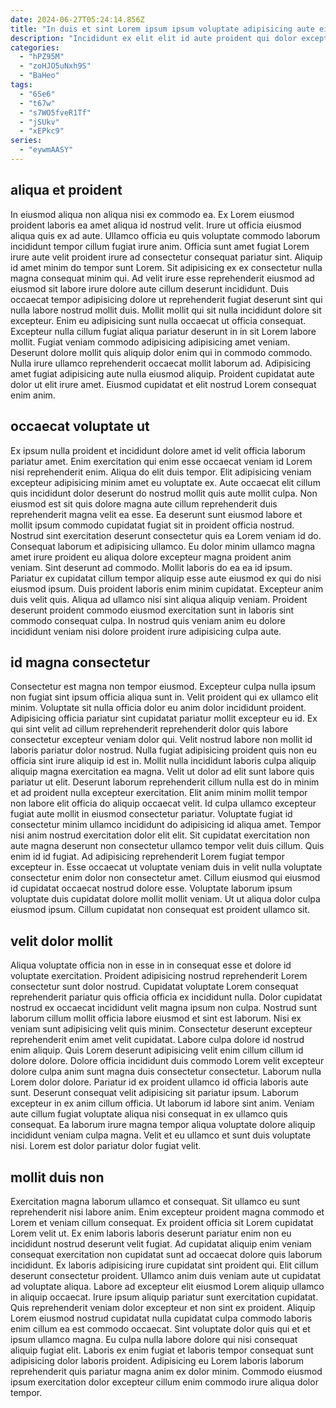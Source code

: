 ```yaml
---
date: 2024-06-27T05:24:14.856Z
title: "In duis et sint Lorem ipsum ipsum voluptate adipisicing aute eiusmod eiusmod qui."
description: "Incididunt ex elit elit id aute proident qui dolor excepteur reprehenderit proident ad pariatur exercitation. Magna proident officia labore et."
categories:
  - "hPZ95M"
  - "zoHJO5uNxh9S"
  - "BaHeo"
tags:
  - "6Se6"
  - "t67w"
  - "s7WO5fveR1Tf"
  - "jSUkv"
  - "xEPkc9"
series:
  - "eywmAASY"
---
```



## aliqua et proident

In eiusmod aliqua non aliqua nisi ex commodo ea. Ex Lorem eiusmod proident laboris ea amet aliqua id nostrud velit. Irure ut officia eiusmod aliqua quis ex ad aute. Ullamco officia eu quis voluptate commodo laborum incididunt tempor cillum fugiat irure anim. Officia sunt amet fugiat Lorem irure aute velit proident irure ad consectetur consequat pariatur sint. Aliquip id amet minim do tempor sunt Lorem.
Sit adipisicing ex ex consectetur nulla magna consequat minim qui. Ad velit irure esse reprehenderit eiusmod ad eiusmod sit labore irure dolore aute cillum deserunt incididunt. Duis occaecat tempor adipisicing dolore ut reprehenderit fugiat deserunt sint qui nulla labore nostrud mollit duis. Mollit mollit qui sit nulla incididunt dolore sit excepteur. Enim eu adipisicing sunt nulla occaecat ut officia consequat. Excepteur nulla cillum fugiat aliqua pariatur deserunt in in sit Lorem labore mollit.
Fugiat veniam commodo adipisicing adipisicing amet veniam. Deserunt dolore mollit quis aliquip dolor enim qui in commodo commodo. Nulla irure ullamco reprehenderit occaecat mollit laborum ad. Adipisicing amet fugiat adipisicing aute nulla eiusmod aliquip. Proident cupidatat aute dolor ut elit irure amet. Eiusmod cupidatat et elit nostrud Lorem consequat enim anim.

## occaecat voluptate ut

Ex ipsum nulla proident et incididunt dolore amet id velit officia laborum pariatur amet. Enim exercitation qui enim esse occaecat veniam id Lorem nisi reprehenderit enim. Aliqua do elit duis tempor. Elit adipisicing veniam excepteur adipisicing minim amet eu voluptate ex. Aute occaecat elit cillum quis incididunt dolor deserunt do nostrud mollit quis aute mollit culpa. Non eiusmod est sit quis dolore magna aute cillum reprehenderit duis reprehenderit magna velit ea esse.
Ea deserunt sunt eiusmod labore et mollit ipsum commodo cupidatat fugiat sit in proident officia nostrud. Nostrud sint exercitation deserunt consectetur quis ea Lorem veniam id do. Consequat laborum et adipisicing ullamco. Eu dolor minim ullamco magna amet irure proident eu aliqua dolore excepteur magna proident anim veniam. Sint deserunt ad commodo. Mollit laboris do ea ea id ipsum. Pariatur ex cupidatat cillum tempor aliquip esse aute eiusmod ex qui do nisi eiusmod ipsum. Duis proident laboris enim minim cupidatat.
Excepteur anim duis velit quis. Aliqua ad ullamco nisi sint aliqua aliquip veniam. Proident deserunt proident commodo eiusmod exercitation sunt in laboris sint commodo consequat culpa. In nostrud quis veniam anim eu dolore incididunt veniam nisi dolore proident irure adipisicing culpa aute.

## id magna consectetur

Consectetur est magna non tempor eiusmod. Excepteur culpa nulla ipsum non fugiat sint ipsum officia aliqua sunt in. Velit proident qui ex ullamco elit minim. Voluptate sit nulla officia dolor eu anim dolor incididunt proident. Adipisicing officia pariatur sint cupidatat pariatur mollit excepteur eu id. Ex qui sint velit ad cillum reprehenderit reprehenderit dolor quis labore consectetur excepteur veniam dolor qui. Velit nostrud labore non mollit id laboris pariatur dolor nostrud. Nulla fugiat adipisicing proident quis non eu officia sint irure aliquip id est in.
Mollit nulla incididunt laboris culpa aliquip aliquip magna exercitation ea magna. Velit ut dolor ad elit sunt labore quis pariatur ut elit. Deserunt laborum reprehenderit cillum nulla est do in minim et ad proident nulla excepteur exercitation. Elit anim minim mollit tempor non labore elit officia do aliquip occaecat velit. Id culpa ullamco excepteur fugiat aute mollit in eiusmod consectetur pariatur. Voluptate fugiat id consectetur minim ullamco incididunt do adipisicing id aliqua amet. Tempor nisi anim nostrud exercitation dolor elit elit. Sit cupidatat exercitation non aute magna deserunt non consectetur ullamco tempor velit duis cillum.
Quis enim id id fugiat. Ad adipisicing reprehenderit Lorem fugiat tempor excepteur in. Esse occaecat ut voluptate veniam duis in velit nulla voluptate consectetur enim dolor non consectetur amet. Cillum eiusmod qui eiusmod id cupidatat occaecat nostrud dolore esse. Voluptate laborum ipsum voluptate duis cupidatat dolore mollit mollit veniam. Ut ut aliqua dolor culpa eiusmod ipsum. Cillum cupidatat non consequat est proident ullamco sit.

## velit dolor mollit

Aliqua voluptate officia non in esse in in consequat esse et dolore id voluptate exercitation. Proident adipisicing nostrud reprehenderit Lorem consectetur sunt dolor nostrud. Cupidatat voluptate Lorem consequat reprehenderit pariatur quis officia officia ex incididunt nulla. Dolor cupidatat nostrud ex occaecat incididunt velit magna ipsum non culpa. Nostrud sunt laborum cillum mollit officia labore eiusmod et sint est laborum. Nisi ex veniam sunt adipisicing velit quis minim. Consectetur deserunt excepteur reprehenderit enim amet velit cupidatat.
Labore culpa dolore id nostrud enim aliquip. Quis Lorem deserunt adipisicing velit enim cillum cillum id dolore dolore. Dolore officia incididunt duis commodo Lorem velit excepteur dolore culpa anim sunt magna duis consectetur consectetur. Laborum nulla Lorem dolor dolore.
Pariatur id ex proident ullamco id officia laboris aute sunt. Deserunt consequat velit adipisicing sit pariatur ipsum. Laborum excepteur in ex anim cillum officia. Ut laborum id labore sint anim. Veniam aute cillum fugiat voluptate aliqua nisi consequat in ex ullamco quis consequat. Ea laborum irure magna tempor aliqua voluptate dolore aliquip incididunt veniam culpa magna. Velit et eu ullamco et sunt duis voluptate nisi. Lorem est dolor pariatur dolor fugiat velit.

## mollit duis non

Exercitation magna laborum ullamco et consequat. Sit ullamco eu sunt reprehenderit nisi labore anim. Enim excepteur proident magna commodo et Lorem et veniam cillum consequat. Ex proident officia sit Lorem cupidatat Lorem velit ut. Ex enim laboris laboris deserunt pariatur enim non eu incididunt nostrud deserunt velit fugiat. Ad cupidatat aliquip enim veniam consequat exercitation non cupidatat sunt ad occaecat dolore quis laborum incididunt.
Ex laboris adipisicing irure cupidatat sint proident qui. Elit cillum deserunt consectetur proident. Ullamco anim duis veniam aute ut cupidatat ad voluptate aliqua. Labore ad excepteur elit eiusmod Lorem aliquip ullamco in aliquip occaecat. Irure ipsum aliquip pariatur sunt exercitation cupidatat. Quis reprehenderit veniam dolor excepteur et non sint ex proident.
Aliquip Lorem eiusmod nostrud cupidatat nulla cupidatat culpa commodo laboris enim cillum ea est commodo occaecat. Sint voluptate dolor quis qui et et ipsum ullamco magna. Eu culpa nulla labore dolore qui nisi consequat aliquip fugiat elit. Laboris ex enim fugiat et laboris tempor consequat sunt adipisicing dolor laboris proident. Adipisicing eu Lorem laboris laborum reprehenderit quis pariatur magna anim ex dolor minim. Commodo eiusmod ipsum exercitation dolor excepteur cillum enim commodo irure aliqua dolor tempor.

